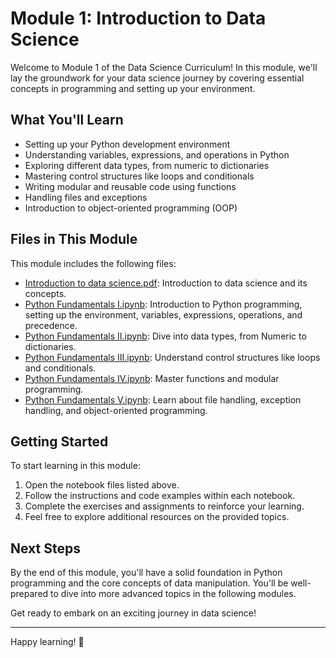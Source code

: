 # Module 1: Introduction to Data Science

Welcome to Module 1 of the Data Science Curriculum! In this module, we'll lay the groundwork for your data science journey by covering essential concepts in programming and setting up your environment.

## What You'll Learn

- Setting up your Python development environment
- Understanding variables, expressions, and operations in Python
- Exploring different data types, from numeric to dictionaries
- Mastering control structures like loops and conditionals
- Writing modular and reusable code using functions
- Handling files and exceptions
- Introduction to object-oriented programming (OOP)

## Files in This Module

This module includes the following files:

- [Introduction to data science.pdf](Introduction%20to%20Data%20Science.pdf): Introduction to data science and its concepts.
- [Python Fundamentals I.ipynb](Python%20Fundamentals%20I.ipynb): Introduction to Python programming, setting up the environment, variables, expressions, operations, and precedence.
- [Python Fundamentals II.ipynb](Python%20Fundamentals%20II.ipynb): Dive into data types, from Numeric to dictionaries.
- [Python Fundamentals III.ipynb](Python%20Fundamentals%20III.ipynb): Understand control structures like loops and conditionals.
- [Python Fundamentals IV.ipynb](Python%20Fundamentals%20IV.ipynb): Master functions and modular programming.
- [Python Fundamentals V.ipynb](Python%20Fundamentals%20V.ipynb): Learn about file handling, exception handling, and object-oriented programming.

## Getting Started

To start learning in this module:

1. Open the notebook files listed above.
2. Follow the instructions and code examples within each notebook.
3. Complete the exercises and assignments to reinforce your learning.
4. Feel free to explore additional resources on the provided topics.

## Next Steps

By the end of this module, you'll have a solid foundation in Python programming and the core concepts of data manipulation. You'll be well-prepared to dive into more advanced topics in the following modules.

Get ready to embark on an exciting journey in data science!

---

Happy learning! 🚀

